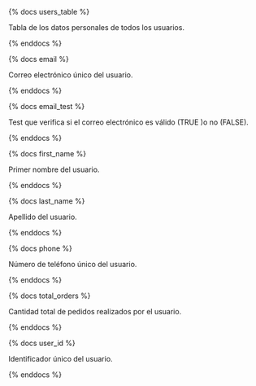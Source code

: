 {% docs users_table %}

Tabla de los datos personales de todos los usuarios.

{% enddocs %}

{% docs email %}

Correo electrónico único del usuario.

{% enddocs %}

{% docs email_test %}

Test que verifica si el correo electrónico es válido (TRUE )o no (FALSE).

{% enddocs %}

{% docs first_name %}

Primer nombre del usuario.

{% enddocs %}

{% docs last_name %}

Apellido del usuario.

{% enddocs %}

{% docs phone %}

Número de teléfono único del usuario.

{% enddocs %}

{% docs total_orders %}

Cantidad total de pedidos realizados por el usuario.

{% enddocs %}

{% docs user_id %}

Identificador único del usuario.

{% enddocs %}
